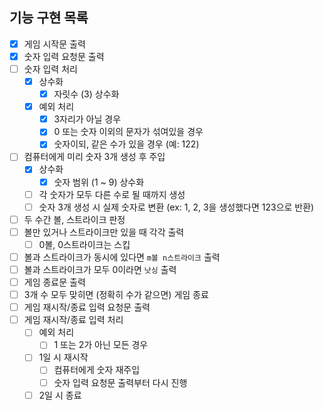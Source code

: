 ## 기능 구현 목록
- [x] 게임 시작문 출력
- [x] 숫자 입력 요청문 출력
- [ ] 숫자 입력 처리
    - [x] 상수화
      - [x] 자릿수 (3) 상수화
    - [x] 예외 처리
        - [x] 3자리가 아닐 경우
        - [x] 0 또는 숫자 이외의 문자가 섞여있을 경우
        - [x] 숫자이되, 같은 수가 있을 경우 (예: 122)
- [ ] 컴퓨터에게 미리 숫자 3개 생성 후 주입
    - [x] 상수화
      - [x] 숫자 범위 (1 ~ 9) 상수화 
    - [ ] 각 숫자가 모두 다른 수로 될 때까지 생성
    - [ ] 숫자 3개 생성 시 실제 숫자로 변환 (ex: 1, 2, 3을 생성했다면 123으로 반환)
- [ ] 두 수간 볼, 스트라이크 판정
- [ ] 볼만 있거나 스트라이크만 있을 때 각각 출력
    - [ ] 0볼, 0스트라이크는 스킵
- [ ] 볼과 스트라이크가 동시에 있다면 `m볼 n스트라이크` 출력
- [ ] 볼과 스트라이크가 모두 0이라면 `낫싱` 출력
- [ ] 게임 종료문 출력
- [ ] 3개 수 모두 맞히면 (정확히 수가 같으면) 게임 종료
- [ ] 게임 재시작/종료 입력 요청문 출력
- [ ] 게임 재시작/종료 입력 처리
    - [ ] 예외 처리
        - [ ] 1 또는 2가 아닌 모든 경우
    - [ ] 1일 시 재시작
        - [ ] 컴퓨터에게 숫자 재주입
        - [ ] 숫자 입력 요청문 출력부터 다시 진행
    - [ ] 2일 시 종료
